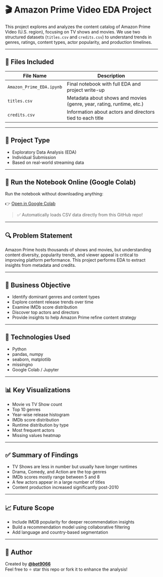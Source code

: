 # 🎬 Amazon Prime Video EDA Project

This project explores and analyzes the content catalog of Amazon Prime Video (U.S. region), focusing on TV shows and movies. We use two structured datasets (`titles.csv` and `credits.csv`) to understand trends in genres, ratings, content types, actor popularity, and production timelines.

---

## 📁 Files Included

| File Name                          | Description |
|-----------------------------------|-------------|
| `Amazon_Prime_EDA.ipynb` | Final notebook with full EDA and project write-up |
| `titles.csv`                      | Metadata about shows and movies (genre, year, rating, runtime, etc.) |
| `credits.csv`                     | Information about actors and directors tied to each title |

---

## 🧪 Project Type

- Exploratory Data Analysis (EDA)
- Individual Submission
- Based on real-world streaming data

---

## 🚀 Run the Notebook Online (Google Colab)

Run the notebook without downloading anything:

👉 [Open in Google Colab](https://colab.research.google.com/github/bot9066/APA/blob/main/Amazon_Prime_EDA_Submission_Complete.ipynb)

> ✅ Automatically loads CSV data directly from this GitHub repo!

---

## 🔍 Problem Statement

Amazon Prime hosts thousands of shows and movies, but understanding content diversity, popularity trends, and viewer appeal is critical to improving platform performance. This project performs EDA to extract insights from metadata and credits.

---

## 🎯 Business Objective

- Identify dominant genres and content types
- Explore content release trends over time
- Examine IMDb score distribution
- Discover top actors and directors
- Provide insights to help Amazon Prime refine content strategy

---

## 🔧 Technologies Used

- Python
- pandas, numpy
- seaborn, matplotlib
- missingno
- Google Colab / Jupyter

---

## 📊 Key Visualizations

- Movie vs TV Show count
- Top 10 genres
- Year-wise release histogram
- IMDb score distribution
- Runtime distribution by type
- Most frequent actors
- Missing values heatmap

---

## ✅ Summary of Findings

- TV Shows are less in number but usually have longer runtimes
- Drama, Comedy, and Action are the top genres
- IMDb scores mostly range between 5 and 8
- A few actors appear in a large number of titles
- Content production increased significantly post-2010

---

## 📈 Future Scope

- Include IMDB popularity for deeper recommendation insights
- Build a recommendation model using collaborative filtering
- Add language and country-based segmentation

---

## 🧠 Author

Created by **[@bot9066](https://github.com/bot9066)**  
Feel free to ⭐ star this repo or fork it to enhance the analysis!

